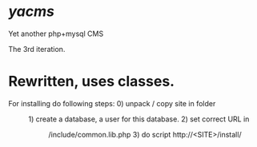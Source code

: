 _yacms_
=====

Yet another php+mysql CMS

The 3rd iteration.

Rewritten, uses classes.
============================
For installing do following steps:
    0) unpack / copy site in folder <DIR>
    1) create a database, a user for this database.
    2) set correct URL in <DIR>/include/common.lib.php
    3) do script http://&lt;SITE&gt;/install/
